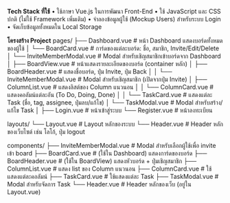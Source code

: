 **Tech Stack ที่ใช้**
•	ใช้ภาษา Vue.js ในการพัฒนา Front-End
•	ใช้ JavaScript และ CSS ปกติ (ไม่ใช้ Framework เพิ่มเติม)
•	จำลองข้อมูลผู้ใช้ (Mockup Users) สำหรับระบบ Login
•	จัดเก็บข้อมูลทั้งหมดใน Local Storage

**โครงสร้าง Project**
pages/
├── Dashboard.vue            # หน้า Dashboard แสดงบอร์ดทั้งหมดของผู้ใช้
│   └── BoardCard.vue        # การ์ดของแต่ละบอร์ด: ชื่อ, สมาชิก, Invite/Edit/Delete
│        └── InviteMemberModal.vue # Modal สำหรับเชิญสมาชิกเข้าบอร์ดจาก Dashboard
│
├── BoardView.vue            # หน้าแสดงรายละเอียดของบอร์ด (container หลัก)
│   ├── BoardHeader.vue      # แสดงชื่อบอร์ด, ปุ่ม Invite, ปุ่ม Back
│   │   └── InviteMemberModal.vue # Modal สำหรับเชิญสมาชิก (เปิดจากปุ่ม Invite)
│   ├── ColumnList.vue       # แสดงลิสต์ของ Column แนวนอน 
│   │   └── ColumnCard.vue   # แสดงคอลัมน์แต่ละอัน (To Do, Doing, Done)
│   │       └── TaskCard.vue     # แสดงแต่ละ Task (ชื่อ, tag, assignee, ปุ่มลบ/แก้ไข)
│   └── TaskModal.vue        # Modal สำหรับสร้าง/แก้ไข Task
│
├── Login.vue                # หน้าเข้าสู่ระบบ
└── Register.vue             # หน้าลงทะเบียน

layouts/
└── Layout.vue               # Layout หลักของระบบ
    └── Header.vue           # Header หลักของเว็บไซต์ เช่น โลโก้, ปุ่ม logout

components/
├── InviteMemberModal.vue    # Modal สำหรับเลือกผู้ใช้เพื่อ invite เข้า board
├── BoardCard.vue            # (ใช้ใน Dashboard) แสดงการ์ดของบอร์ด
├── BoardHeader.vue          # (ใช้ใน BoardView) แสดงหัวบอร์ด + ปุ่มเชิญสมาชิก
├── ColumnList.vue           # แสดง list ของ Column แนวนอน
├── ColumnCard.vue           # ใช้แสดงแต่ละคอลัมน์
├── TaskCard.vue             # ใช้แสดงแต่ละ Task
├── TaskModal.vue            # Modal สำหรับจัดการ Task
└── Header.vue               # Header หลักของเว็บ (อยู่ใน Layout.vue)
